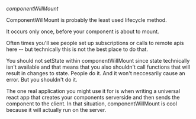 *componentWillMount*

ComponentWillMount is probably the least used lifecycle method.

It occurs only once, before your component is about to mount.

Often times you'll see people set up subscriptions or calls to remote apis here -- but technically this is not the best place to do that.

You should not setState within componentWillMount since state technically isn't available and that means that you also shouldn't call functions that will result in changes to state. People do it. And it won't neccesarily cause an error. But you shouldn't do it.

The one real application you might use it for is when writing a universal react app that creates your components serverside and then sends the component to the client. In that situation, componentWillMount is cool because it will actually run on the server.

